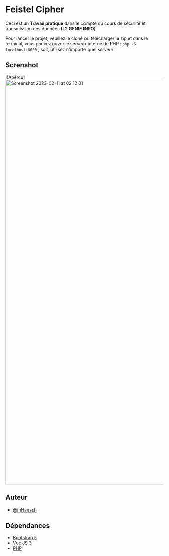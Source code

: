 # Feistel Cipher

Ceci est un **Travail pratique** dans le compte du cours de sécurité et transmission des données **(L2 GENIE INFO)**.

Pour lancer le projet, veuillez le cloné ou télécharger le zip et dans le terminal, vous pouvez ouvrir le serveur interne de PHP : ```php -S localhost:8000``` , soit, utilisez n'importe quel _serveur_

## Screnshot
![Apércu]<img width="1280" alt="Screenshot 2023-02-11 at 02 12 01" src="https://user-images.githubusercontent.com/92532653/218231753-8d8190c8-0815-4b45-b53d-28817715affb.png">




## Auteur

- [@mHanash](https://www.github.com/mHanash)


## Dépendances

 - [Bootstrap 5](https://getbootstrap.com/docs/5.0/getting-started/introduction/)
 - [Vue JS 3](https://vuejs.org/guide/introduction.html)
 - [PHP](https://www.php.net/)

